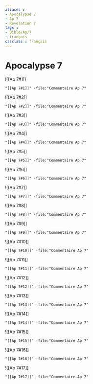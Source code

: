 ```yaml
---
aliases : 
- Apocalypse 7
- Ap 7
- Revelation 7
tags : 
- Bible/Ap/7
- français
cssclass : français
---
```


# Apocalypse 7

![[Ap 7#1]]

```query
"[[Ap 7#1]]" -file:"Commentaire Ap 7"
```

![[Ap 7#2]]

```query
"[[Ap 7#2]]" -file:"Commentaire Ap 7"
```

![[Ap 7#3]]

```query
"[[Ap 7#3]]" -file:"Commentaire Ap 7"
```

![[Ap 7#4]]

```query
"[[Ap 7#4]]" -file:"Commentaire Ap 7"
```

![[Ap 7#5]]

```query
"[[Ap 7#5]]" -file:"Commentaire Ap 7"
```

![[Ap 7#6]]

```query
"[[Ap 7#6]]" -file:"Commentaire Ap 7"
```

![[Ap 7#7]]

```query
"[[Ap 7#7]]" -file:"Commentaire Ap 7"
```

![[Ap 7#8]]

```query
"[[Ap 7#8]]" -file:"Commentaire Ap 7"
```

![[Ap 7#9]]

```query
"[[Ap 7#9]]" -file:"Commentaire Ap 7"
```

![[Ap 7#10]]

```query
"[[Ap 7#10]]" -file:"Commentaire Ap 7"
```

![[Ap 7#11]]

```query
"[[Ap 7#11]]" -file:"Commentaire Ap 7"
```

![[Ap 7#12]]

```query
"[[Ap 7#12]]" -file:"Commentaire Ap 7"
```

![[Ap 7#13]]

```query
"[[Ap 7#13]]" -file:"Commentaire Ap 7"
```

![[Ap 7#14]]

```query
"[[Ap 7#14]]" -file:"Commentaire Ap 7"
```

![[Ap 7#15]]

```query
"[[Ap 7#15]]" -file:"Commentaire Ap 7"
```

![[Ap 7#16]]

```query
"[[Ap 7#16]]" -file:"Commentaire Ap 7"
```

![[Ap 7#17]]

```query
"[[Ap 7#17]]" -file:"Commentaire Ap 7"
```


